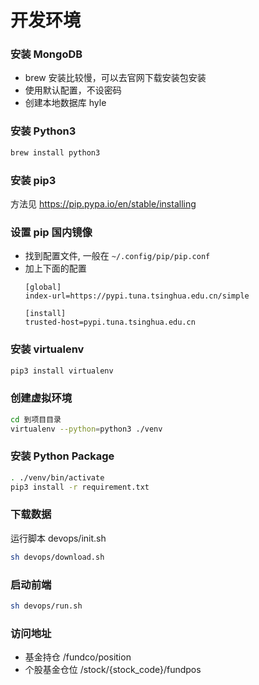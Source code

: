 # 开发环境

### 安装 MongoDB
  - brew 安装比较慢，可以去官网下载安装包安装
  - 使用默认配置，不设密码
  - 创建本地数据库 hyle

### 安装 Python3
  ```bash
  brew install python3
  ```

### 安装 pip3
  方法见 https://pip.pypa.io/en/stable/installing

### 设置 pip 国内镜像
  - 找到配置文件, 一般在 `~/.config/pip/pip.conf`
  - 加上下面的配置
    ```
    [global]
    index-url=https://pypi.tuna.tsinghua.edu.cn/simple

    [install]
    trusted-host=pypi.tuna.tsinghua.edu.cn
    ```

### 安装 virtualenv
  ```bash
  pip3 install virtualenv
  ```

### 创建虚拟环境
  ```bash
  cd 到项目目录
  virtualenv --python=python3 ./venv
  ```

### 安装 Python Package
  ```bash
  . ./venv/bin/activate
  pip3 install -r requirement.txt
  ```

### 下载数据
运行脚本 devops/init.sh
```bash
sh devops/download.sh
```

### 启动前端
```bash
sh devops/run.sh
```

### 访问地址
- 基金持仓 /fundco/position
- 个股基金仓位 /stock/{stock_code}/fundpos

